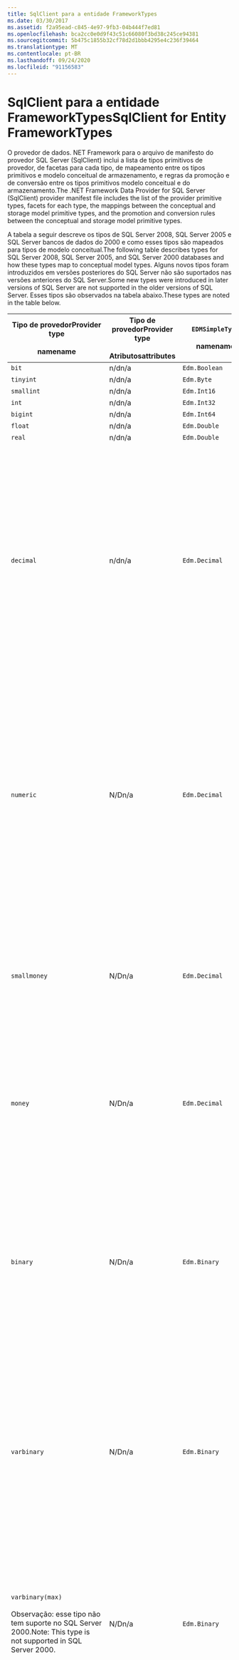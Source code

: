 ```yaml
---
title: SqlClient para a entidade FrameworkTypes
ms.date: 03/30/2017
ms.assetid: f2a95ead-c845-4e97-9fb3-04b444f7ed81
ms.openlocfilehash: bca2cc0e0d9f43c51c66080f3bd38c245ce94381
ms.sourcegitcommit: 5b475c1855b32cf78d2d1bbb4295e4c236f39464
ms.translationtype: MT
ms.contentlocale: pt-BR
ms.lasthandoff: 09/24/2020
ms.locfileid: "91156583"
---
```

# <a name="sqlclient-for-entity-frameworktypes"></a><span data-ttu-id="df95f-102">SqlClient para a entidade FrameworkTypes</span><span class="sxs-lookup"><span data-stu-id="df95f-102">SqlClient for Entity FrameworkTypes</span></span>

<span data-ttu-id="df95f-103">O provedor de dados. NET Framework para o arquivo de manifesto do provedor SQL Server (SqlClient) inclui a lista de tipos primitivos de provedor, de facetas para cada tipo, de mapeamento entre os tipos primitivos e modelo conceitual de armazenamento, e regras da promoção e de conversão entre os tipos primitivos modelo conceitual e do armazenamento.</span><span class="sxs-lookup"><span data-stu-id="df95f-103">The .NET Framework Data Provider for SQL Server (SqlClient) provider manifest file includes the list of the provider primitive types, facets for each type, the mappings between the conceptual and storage model primitive types, and the promotion and conversion rules between the conceptual and storage model primitive types.</span></span>  
  
 <span data-ttu-id="df95f-104">A tabela a seguir descreve os tipos de SQL Server 2008, SQL Server 2005 e SQL Server bancos de dados do 2000 e como esses tipos são mapeados para tipos de modelo conceitual.</span><span class="sxs-lookup"><span data-stu-id="df95f-104">The following table describes types for SQL Server 2008, SQL Server 2005, and SQL Server 2000 databases and how these types map to conceptual model types.</span></span> <span data-ttu-id="df95f-105">Alguns novos tipos foram introduzidos em versões posteriores do SQL Server não são suportados nas versões anteriores do SQL Server.</span><span class="sxs-lookup"><span data-stu-id="df95f-105">Some new types were introduced in later versions of SQL Server are not supported in the older versions of SQL Server.</span></span> <span data-ttu-id="df95f-106">Esses tipos são observados na tabela abaixo.</span><span class="sxs-lookup"><span data-stu-id="df95f-106">These types are noted in the table below.</span></span>  
  
|<span data-ttu-id="df95f-107">Tipo de provedor</span><span class="sxs-lookup"><span data-stu-id="df95f-107">Provider type</span></span><br /><br /> <span data-ttu-id="df95f-108">name</span><span class="sxs-lookup"><span data-stu-id="df95f-108">name</span></span>|<span data-ttu-id="df95f-109">Tipo de provedor</span><span class="sxs-lookup"><span data-stu-id="df95f-109">Provider type</span></span><br /><br /> <span data-ttu-id="df95f-110">Atributos</span><span class="sxs-lookup"><span data-stu-id="df95f-110">attributes</span></span>|`EDMSimpleType`<br /><br /> <span data-ttu-id="df95f-111">name</span><span class="sxs-lookup"><span data-stu-id="df95f-111">name</span></span>|<span data-ttu-id="df95f-112">Facetas</span><span class="sxs-lookup"><span data-stu-id="df95f-112">Facets</span></span>|  
|----------------------------|----------------------------------|------------------------------|------------|  
|`bit`|<span data-ttu-id="df95f-113">n/d</span><span class="sxs-lookup"><span data-stu-id="df95f-113">n/a</span></span>|`Edm.Boolean`|<span data-ttu-id="df95f-114">n/d</span><span class="sxs-lookup"><span data-stu-id="df95f-114">n/a</span></span>|  
|`tinyint`|<span data-ttu-id="df95f-115">n/d</span><span class="sxs-lookup"><span data-stu-id="df95f-115">n/a</span></span>|`Edm.Byte`|<span data-ttu-id="df95f-116">n/d</span><span class="sxs-lookup"><span data-stu-id="df95f-116">n/a</span></span>|  
|`smallint`|<span data-ttu-id="df95f-117">n/d</span><span class="sxs-lookup"><span data-stu-id="df95f-117">n/a</span></span>|`Edm.Int16`|<span data-ttu-id="df95f-118">n/d</span><span class="sxs-lookup"><span data-stu-id="df95f-118">n/a</span></span>|  
|`int`|<span data-ttu-id="df95f-119">n/d</span><span class="sxs-lookup"><span data-stu-id="df95f-119">n/a</span></span>|`Edm.Int32`|<span data-ttu-id="df95f-120">n/d</span><span class="sxs-lookup"><span data-stu-id="df95f-120">n/a</span></span>|  
|`bigint`|<span data-ttu-id="df95f-121">n/d</span><span class="sxs-lookup"><span data-stu-id="df95f-121">n/a</span></span>|`Edm.Int64`|<span data-ttu-id="df95f-122">n/d</span><span class="sxs-lookup"><span data-stu-id="df95f-122">n/a</span></span>|  
|`float`|<span data-ttu-id="df95f-123">n/d</span><span class="sxs-lookup"><span data-stu-id="df95f-123">n/a</span></span>|`Edm.Double`|<span data-ttu-id="df95f-124">n/d</span><span class="sxs-lookup"><span data-stu-id="df95f-124">n/a</span></span>|  
|`real`|<span data-ttu-id="df95f-125">n/d</span><span class="sxs-lookup"><span data-stu-id="df95f-125">n/a</span></span>|`Edm.Double`|<span data-ttu-id="df95f-126">n/d</span><span class="sxs-lookup"><span data-stu-id="df95f-126">n/a</span></span>|  
|`decimal`|<span data-ttu-id="df95f-127">n/d</span><span class="sxs-lookup"><span data-stu-id="df95f-127">n/a</span></span>|`Edm.Decimal`|<span data-ttu-id="df95f-128">Preciso</span><span class="sxs-lookup"><span data-stu-id="df95f-128">Precision:</span></span><br /><br /> <span data-ttu-id="df95f-129">-Mínimo: 1</span><span class="sxs-lookup"><span data-stu-id="df95f-129">- Minimum: 1</span></span><br /><br /> <span data-ttu-id="df95f-130">-Máximo: 38</span><span class="sxs-lookup"><span data-stu-id="df95f-130">- Maximum: 38</span></span><br /><br /> <span data-ttu-id="df95f-131">-Padrão: 18</span><span class="sxs-lookup"><span data-stu-id="df95f-131">- Default: 18</span></span><br /><br /> <span data-ttu-id="df95f-132">-Constante: false</span><span class="sxs-lookup"><span data-stu-id="df95f-132">- Constant: False</span></span><br /><br /> <span data-ttu-id="df95f-133">Escala:</span><span class="sxs-lookup"><span data-stu-id="df95f-133">Scale:</span></span><br /><br /> <span data-ttu-id="df95f-134">-Mínimo: 0</span><span class="sxs-lookup"><span data-stu-id="df95f-134">- Minimum: 0</span></span><br /><br /> <span data-ttu-id="df95f-135">-Máximo: 38</span><span class="sxs-lookup"><span data-stu-id="df95f-135">- Maximum: 38</span></span><br /><br /> <span data-ttu-id="df95f-136">-Padrão: 0</span><span class="sxs-lookup"><span data-stu-id="df95f-136">- Default: 0</span></span><br /><br /> <span data-ttu-id="df95f-137">-Constante: false</span><span class="sxs-lookup"><span data-stu-id="df95f-137">- Constant: False</span></span>|  
|`numeric`|<span data-ttu-id="df95f-138">N/D</span><span class="sxs-lookup"><span data-stu-id="df95f-138">n/a</span></span>|`Edm.Decimal`|<span data-ttu-id="df95f-139">Preciso</span><span class="sxs-lookup"><span data-stu-id="df95f-139">Precision:</span></span><br /><br /> <span data-ttu-id="df95f-140">-Mínimo: 1</span><span class="sxs-lookup"><span data-stu-id="df95f-140">- Minimum: 1</span></span><br /><br /> <span data-ttu-id="df95f-141">-Máximo: 38</span><span class="sxs-lookup"><span data-stu-id="df95f-141">- Maximum: 38</span></span><br /><br /> <span data-ttu-id="df95f-142">-Padrão: 18</span><span class="sxs-lookup"><span data-stu-id="df95f-142">- Default: 18</span></span><br /><br /> <span data-ttu-id="df95f-143">-Constante: false</span><span class="sxs-lookup"><span data-stu-id="df95f-143">- Constant: False</span></span><br /><br /> <span data-ttu-id="df95f-144">Escala:</span><span class="sxs-lookup"><span data-stu-id="df95f-144">Scale:</span></span><br /><br /> <span data-ttu-id="df95f-145">-Mínimo: 0</span><span class="sxs-lookup"><span data-stu-id="df95f-145">- Minimum: 0</span></span><br /><br /> <span data-ttu-id="df95f-146">-Máximo: 38</span><span class="sxs-lookup"><span data-stu-id="df95f-146">- Maximum: 38</span></span><br /><br /> <span data-ttu-id="df95f-147">-Padrão: 0</span><span class="sxs-lookup"><span data-stu-id="df95f-147">- Default: 0</span></span><br /><br /> <span data-ttu-id="df95f-148">-Constante: false</span><span class="sxs-lookup"><span data-stu-id="df95f-148">- Constant: False</span></span>|  
|`smallmoney`|<span data-ttu-id="df95f-149">N/D</span><span class="sxs-lookup"><span data-stu-id="df95f-149">n/a</span></span>|`Edm.Decimal`|<span data-ttu-id="df95f-150">Preciso</span><span class="sxs-lookup"><span data-stu-id="df95f-150">Precision:</span></span><br /><br /> <span data-ttu-id="df95f-151">-Padrão: 10</span><span class="sxs-lookup"><span data-stu-id="df95f-151">- Default: 10</span></span><br /><br /> <span data-ttu-id="df95f-152">-Constante: true</span><span class="sxs-lookup"><span data-stu-id="df95f-152">- Constant: True</span></span><br /><br /> <span data-ttu-id="df95f-153">Escala:</span><span class="sxs-lookup"><span data-stu-id="df95f-153">Scale:</span></span><br /><br /> <span data-ttu-id="df95f-154">-Padrão: 4</span><span class="sxs-lookup"><span data-stu-id="df95f-154">- Default: 4</span></span><br /><br /> <span data-ttu-id="df95f-155">-Constante: true</span><span class="sxs-lookup"><span data-stu-id="df95f-155">- Constant: True</span></span>|  
|`money`|<span data-ttu-id="df95f-156">N/D</span><span class="sxs-lookup"><span data-stu-id="df95f-156">n/a</span></span>|`Edm.Decimal`|<span data-ttu-id="df95f-157">Preciso</span><span class="sxs-lookup"><span data-stu-id="df95f-157">Precision:</span></span><br /><br /> <span data-ttu-id="df95f-158">-Padrão: 19</span><span class="sxs-lookup"><span data-stu-id="df95f-158">- Default: 19</span></span><br /><br /> <span data-ttu-id="df95f-159">-Constante: true</span><span class="sxs-lookup"><span data-stu-id="df95f-159">- Constant: True</span></span><br /><br /> <span data-ttu-id="df95f-160">Escala:</span><span class="sxs-lookup"><span data-stu-id="df95f-160">Scale:</span></span><br /><br /> <span data-ttu-id="df95f-161">-Padrão: 4</span><span class="sxs-lookup"><span data-stu-id="df95f-161">- Default: 4</span></span><br /><br /> <span data-ttu-id="df95f-162">-Constante: true</span><span class="sxs-lookup"><span data-stu-id="df95f-162">- Constant: True</span></span>|  
|`binary`|<span data-ttu-id="df95f-163">N/D</span><span class="sxs-lookup"><span data-stu-id="df95f-163">n/a</span></span>|`Edm.Binary`|<span data-ttu-id="df95f-164">Determinado</span><span class="sxs-lookup"><span data-stu-id="df95f-164">MaxLength:</span></span><br /><br /> <span data-ttu-id="df95f-165">-Mínimo: 1</span><span class="sxs-lookup"><span data-stu-id="df95f-165">- Minimum: 1</span></span><br /><br /> <span data-ttu-id="df95f-166">-Máximo: 8000</span><span class="sxs-lookup"><span data-stu-id="df95f-166">- Maximum: 8000</span></span><br /><br /> <span data-ttu-id="df95f-167">-Padrão: 8000</span><span class="sxs-lookup"><span data-stu-id="df95f-167">- Default: 8000</span></span><br /><br /> <span data-ttu-id="df95f-168">-Constante: false</span><span class="sxs-lookup"><span data-stu-id="df95f-168">- Constant: False</span></span><br /><br /> <span data-ttu-id="df95f-169">Cadeia</span><span class="sxs-lookup"><span data-stu-id="df95f-169">FixedLength:</span></span><br /><br /> <span data-ttu-id="df95f-170">-Padrão: true</span><span class="sxs-lookup"><span data-stu-id="df95f-170">- Default: True</span></span><br /><br /> <span data-ttu-id="df95f-171">-Constante: true</span><span class="sxs-lookup"><span data-stu-id="df95f-171">- Constant: True</span></span>|  
|`varbinary`|<span data-ttu-id="df95f-172">N/D</span><span class="sxs-lookup"><span data-stu-id="df95f-172">n/a</span></span>|`Edm.Binary`|<span data-ttu-id="df95f-173">Determinado</span><span class="sxs-lookup"><span data-stu-id="df95f-173">MaxLength:</span></span><br /><br /> <span data-ttu-id="df95f-174">-Mínimo: 1</span><span class="sxs-lookup"><span data-stu-id="df95f-174">- Minimum: 1</span></span><br /><br /> <span data-ttu-id="df95f-175">-Máximo: 8000</span><span class="sxs-lookup"><span data-stu-id="df95f-175">- Maximum: 8000</span></span><br /><br /> <span data-ttu-id="df95f-176">-Padrão: 8000</span><span class="sxs-lookup"><span data-stu-id="df95f-176">- Default: 8000</span></span><br /><br /> <span data-ttu-id="df95f-177">-Constante: false</span><span class="sxs-lookup"><span data-stu-id="df95f-177">- Constant: False</span></span><br /><br /> <span data-ttu-id="df95f-178">Cadeia</span><span class="sxs-lookup"><span data-stu-id="df95f-178">FixedLength:</span></span><br /><br /> <span data-ttu-id="df95f-179">-Padrão: false</span><span class="sxs-lookup"><span data-stu-id="df95f-179">- Default: False</span></span><br /><br /> <span data-ttu-id="df95f-180">-Constante: true</span><span class="sxs-lookup"><span data-stu-id="df95f-180">- Constant: True</span></span>|  
|`varbinary(max)`<br /><br /> <span data-ttu-id="df95f-181">Observação: esse tipo não tem suporte no SQL Server 2000.</span><span class="sxs-lookup"><span data-stu-id="df95f-181">Note: This type is not supported in SQL Server 2000.</span></span>|<span data-ttu-id="df95f-182">N/D</span><span class="sxs-lookup"><span data-stu-id="df95f-182">n/a</span></span>|`Edm.Binary`|<span data-ttu-id="df95f-183">Determinado</span><span class="sxs-lookup"><span data-stu-id="df95f-183">MaxLength:</span></span><br /><br /> <span data-ttu-id="df95f-184">-Padrão: 214748364780</span><span class="sxs-lookup"><span data-stu-id="df95f-184">- Default: 214748364780</span></span><br /><br /> <span data-ttu-id="df95f-185">-Constante: true</span><span class="sxs-lookup"><span data-stu-id="df95f-185">- Constant: True</span></span><br /><br /> <span data-ttu-id="df95f-186">Cadeia</span><span class="sxs-lookup"><span data-stu-id="df95f-186">FixedLength:</span></span><br /><br /> <span data-ttu-id="df95f-187">-Padrão: false</span><span class="sxs-lookup"><span data-stu-id="df95f-187">- Default: False</span></span><br /><br /> <span data-ttu-id="df95f-188">-Constante: true</span><span class="sxs-lookup"><span data-stu-id="df95f-188">- Constant: True</span></span>|  
|`image`|<span data-ttu-id="df95f-189">N/D</span><span class="sxs-lookup"><span data-stu-id="df95f-189">n/a</span></span>|`Edm.Binary`|<span data-ttu-id="df95f-190">Determinado</span><span class="sxs-lookup"><span data-stu-id="df95f-190">MaxLength:</span></span><br /><br /> <span data-ttu-id="df95f-191">-Padrão: 2147483647</span><span class="sxs-lookup"><span data-stu-id="df95f-191">- Default: 2147483647</span></span><br /><br /> <span data-ttu-id="df95f-192">-Constante: true</span><span class="sxs-lookup"><span data-stu-id="df95f-192">- Constant: True</span></span><br /><br /> <span data-ttu-id="df95f-193">Cadeia</span><span class="sxs-lookup"><span data-stu-id="df95f-193">FixedLength:</span></span><br /><br /> <span data-ttu-id="df95f-194">-Padrão: false</span><span class="sxs-lookup"><span data-stu-id="df95f-194">- Default: False</span></span><br /><br /> <span data-ttu-id="df95f-195">-Constante: true</span><span class="sxs-lookup"><span data-stu-id="df95f-195">- Constant: True</span></span>|  
|`timestamp`|<span data-ttu-id="df95f-196">N/D</span><span class="sxs-lookup"><span data-stu-id="df95f-196">n/a</span></span>|`Edm.Binary`|<span data-ttu-id="df95f-197">Determinado</span><span class="sxs-lookup"><span data-stu-id="df95f-197">MaxLength:</span></span><br /><br /> <span data-ttu-id="df95f-198">-Padrão: 8</span><span class="sxs-lookup"><span data-stu-id="df95f-198">- Default: 8</span></span><br /><br /> <span data-ttu-id="df95f-199">-Constante: true</span><span class="sxs-lookup"><span data-stu-id="df95f-199">- Constant: True</span></span><br /><br /> <span data-ttu-id="df95f-200">Cadeia</span><span class="sxs-lookup"><span data-stu-id="df95f-200">FixedLength:</span></span><br /><br /> <span data-ttu-id="df95f-201">-Padrão: true</span><span class="sxs-lookup"><span data-stu-id="df95f-201">- Default: True</span></span><br /><br /> <span data-ttu-id="df95f-202">-Constante: true</span><span class="sxs-lookup"><span data-stu-id="df95f-202">- Constant: True</span></span>|  
|`rowversion`|<span data-ttu-id="df95f-203">N/D</span><span class="sxs-lookup"><span data-stu-id="df95f-203">n/a</span></span>|`Edm.Binary`|<span data-ttu-id="df95f-204">Determinado</span><span class="sxs-lookup"><span data-stu-id="df95f-204">MaxLength:</span></span><br /><br /> <span data-ttu-id="df95f-205">-Padrão: 8</span><span class="sxs-lookup"><span data-stu-id="df95f-205">- Default: 8</span></span><br /><br /> <span data-ttu-id="df95f-206">-Constante: true</span><span class="sxs-lookup"><span data-stu-id="df95f-206">- Constant: True</span></span><br /><br /> <span data-ttu-id="df95f-207">Cadeia</span><span class="sxs-lookup"><span data-stu-id="df95f-207">FixedLength:</span></span><br /><br /> <span data-ttu-id="df95f-208">-Padrão: true</span><span class="sxs-lookup"><span data-stu-id="df95f-208">- Default: True</span></span><br /><br /> <span data-ttu-id="df95f-209">-Constante: true</span><span class="sxs-lookup"><span data-stu-id="df95f-209">- Constant: True</span></span>|  
|`smalldatetime`|<span data-ttu-id="df95f-210">N/D</span><span class="sxs-lookup"><span data-stu-id="df95f-210">n/a</span></span>|`Edm.DateTime`|<span data-ttu-id="df95f-211">Preciso</span><span class="sxs-lookup"><span data-stu-id="df95f-211">Precision:</span></span><br /><br /> <span data-ttu-id="df95f-212">-Padrão: 0</span><span class="sxs-lookup"><span data-stu-id="df95f-212">- Default: 0</span></span><br /><br /> <span data-ttu-id="df95f-213">-Constante: true</span><span class="sxs-lookup"><span data-stu-id="df95f-213">- Constant: True</span></span>|  
|`datetime`|<span data-ttu-id="df95f-214">N/D</span><span class="sxs-lookup"><span data-stu-id="df95f-214">n/a</span></span>|`Edm.DateTime`|<span data-ttu-id="df95f-215">Preciso</span><span class="sxs-lookup"><span data-stu-id="df95f-215">Precision:</span></span><br /><br /> <span data-ttu-id="df95f-216">-Padrão: 3</span><span class="sxs-lookup"><span data-stu-id="df95f-216">- Default: 3</span></span><br /><br /> <span data-ttu-id="df95f-217">-Constante: true</span><span class="sxs-lookup"><span data-stu-id="df95f-217">- Constant: True</span></span>|  
|`date`<br /><br /> <span data-ttu-id="df95f-218">Observação: esse tipo não tem suporte no SQL Server 2005 e SQL Server 2000.</span><span class="sxs-lookup"><span data-stu-id="df95f-218">Note: This type is not supported in SQL Server 2005 and SQL Server 2000.</span></span>|<span data-ttu-id="df95f-219">N/D</span><span class="sxs-lookup"><span data-stu-id="df95f-219">n/a</span></span>|`Edm.DateTime`|<span data-ttu-id="df95f-220">Preciso</span><span class="sxs-lookup"><span data-stu-id="df95f-220">Precision:</span></span><br /><br /> <span data-ttu-id="df95f-221">-Padrão: 0</span><span class="sxs-lookup"><span data-stu-id="df95f-221">- Default: 0</span></span><br /><br /> <span data-ttu-id="df95f-222">-Constante: false</span><span class="sxs-lookup"><span data-stu-id="df95f-222">- Constant: False</span></span>|  
|`time`<br /><br /> <span data-ttu-id="df95f-223">Observação: esse tipo não tem suporte no SQL Server 2005 e SQL Server 2000.</span><span class="sxs-lookup"><span data-stu-id="df95f-223">Note: This type is not supported in SQL Server 2005 and SQL Server 2000.</span></span>|<span data-ttu-id="df95f-224">N/D</span><span class="sxs-lookup"><span data-stu-id="df95f-224">n/a</span></span>|`Edm.Time`|<span data-ttu-id="df95f-225">Preciso</span><span class="sxs-lookup"><span data-stu-id="df95f-225">Precision:</span></span><br /><br /> <span data-ttu-id="df95f-226">-Padrão: 7</span><span class="sxs-lookup"><span data-stu-id="df95f-226">- Default: 7</span></span><br /><br /> <span data-ttu-id="df95f-227">-Constante: false</span><span class="sxs-lookup"><span data-stu-id="df95f-227">- Constant: False</span></span>|  
|`datetime2`<br /><br /> <span data-ttu-id="df95f-228">Observação: esse tipo não tem suporte no SQL Server 2005 e SQL Server 2000.</span><span class="sxs-lookup"><span data-stu-id="df95f-228">Note: This type is not supported in SQL Server 2005 and SQL Server 2000.</span></span>|<span data-ttu-id="df95f-229">N/D</span><span class="sxs-lookup"><span data-stu-id="df95f-229">n/a</span></span>|`Edm.DateTime`|<span data-ttu-id="df95f-230">Preciso</span><span class="sxs-lookup"><span data-stu-id="df95f-230">Precision:</span></span><br /><br /> <span data-ttu-id="df95f-231">-Padrão: 7</span><span class="sxs-lookup"><span data-stu-id="df95f-231">- Default: 7</span></span><br /><br /> <span data-ttu-id="df95f-232">-Constante: false</span><span class="sxs-lookup"><span data-stu-id="df95f-232">- Constant: False</span></span>|  
|`datetimeoffset`<br /><br /> <span data-ttu-id="df95f-233">Observação: esse tipo não tem suporte no SQL Server 2005 e SQL Server 2000.</span><span class="sxs-lookup"><span data-stu-id="df95f-233">Note: This type is not supported in SQL Server 2005 and SQL Server 2000.</span></span>|<span data-ttu-id="df95f-234">N/D</span><span class="sxs-lookup"><span data-stu-id="df95f-234">n/a</span></span>|`Edm.DateTimeOffset`|<span data-ttu-id="df95f-235">Preciso</span><span class="sxs-lookup"><span data-stu-id="df95f-235">Precision:</span></span><br /><br /> <span data-ttu-id="df95f-236">-Padrão: 7</span><span class="sxs-lookup"><span data-stu-id="df95f-236">- Default: 7</span></span><br /><br /> <span data-ttu-id="df95f-237">-Constante: false</span><span class="sxs-lookup"><span data-stu-id="df95f-237">- Constant: False</span></span>|  
|`nvarchar`<br /><br /> <span data-ttu-id="df95f-238">Observação: esse tipo não tem suporte no SQL Server 2000.</span><span class="sxs-lookup"><span data-stu-id="df95f-238">Note: This type is not supported in SQL Server 2000.</span></span>|<span data-ttu-id="df95f-239">N/D</span><span class="sxs-lookup"><span data-stu-id="df95f-239">n/a</span></span>|`Edm.String`|<span data-ttu-id="df95f-240">Determinado</span><span class="sxs-lookup"><span data-stu-id="df95f-240">MaxLength:</span></span><br /><br /> <span data-ttu-id="df95f-241">-Mínimo: 1</span><span class="sxs-lookup"><span data-stu-id="df95f-241">- Minimum: 1</span></span><br /><br /> <span data-ttu-id="df95f-242">-Máximo: 4000</span><span class="sxs-lookup"><span data-stu-id="df95f-242">- Maximum: 4000</span></span><br /><br /> <span data-ttu-id="df95f-243">-Padrão: 4000</span><span class="sxs-lookup"><span data-stu-id="df95f-243">- Default: 4000</span></span><br /><br /> <span data-ttu-id="df95f-244">-Constante: false</span><span class="sxs-lookup"><span data-stu-id="df95f-244">- Constant: False</span></span><br /><br /> <span data-ttu-id="df95f-245">Unicode:</span><span class="sxs-lookup"><span data-stu-id="df95f-245">Unicode:</span></span><br /><br /> <span data-ttu-id="df95f-246">-Padrão: true</span><span class="sxs-lookup"><span data-stu-id="df95f-246">- Default: True</span></span><br /><br /> <span data-ttu-id="df95f-247">-Constante: true</span><span class="sxs-lookup"><span data-stu-id="df95f-247">- Constant: True</span></span><br /><br /> <span data-ttu-id="df95f-248">Cadeia</span><span class="sxs-lookup"><span data-stu-id="df95f-248">FixedLength:</span></span><br /><br /> <span data-ttu-id="df95f-249">-Padrão: false</span><span class="sxs-lookup"><span data-stu-id="df95f-249">- Default: False</span></span><br /><br /> <span data-ttu-id="df95f-250">-Constante: true</span><span class="sxs-lookup"><span data-stu-id="df95f-250">- Constant: True</span></span>|  
|`varchar`<br /><br /> <span data-ttu-id="df95f-251">Observação: esse tipo não tem suporte no SQL Server 2000.</span><span class="sxs-lookup"><span data-stu-id="df95f-251">Note: This type is not supported in SQL Server 2000.</span></span>|<span data-ttu-id="df95f-252">N/D</span><span class="sxs-lookup"><span data-stu-id="df95f-252">n/a</span></span>|`Edm.String`|<span data-ttu-id="df95f-253">Determinado</span><span class="sxs-lookup"><span data-stu-id="df95f-253">MaxLength:</span></span><br /><br /> <span data-ttu-id="df95f-254">-Mínimo: 1</span><span class="sxs-lookup"><span data-stu-id="df95f-254">- Minimum: 1</span></span><br /><br /> <span data-ttu-id="df95f-255">-Máximo: 8000</span><span class="sxs-lookup"><span data-stu-id="df95f-255">- Maximum: 8000</span></span><br /><br /> <span data-ttu-id="df95f-256">-Padrão: 8000</span><span class="sxs-lookup"><span data-stu-id="df95f-256">- Default: 8000</span></span><br /><br /> <span data-ttu-id="df95f-257">-Constante: false</span><span class="sxs-lookup"><span data-stu-id="df95f-257">- Constant: False</span></span><br /><br /> <span data-ttu-id="df95f-258">Unicode:</span><span class="sxs-lookup"><span data-stu-id="df95f-258">Unicode:</span></span><br /><br /> <span data-ttu-id="df95f-259">-Padrão: false</span><span class="sxs-lookup"><span data-stu-id="df95f-259">- Default: False</span></span><br /><br /> <span data-ttu-id="df95f-260">-Constante: true</span><span class="sxs-lookup"><span data-stu-id="df95f-260">- Constant: True</span></span><br /><br /> <span data-ttu-id="df95f-261">Cadeia</span><span class="sxs-lookup"><span data-stu-id="df95f-261">FixedLength:</span></span><br /><br /> <span data-ttu-id="df95f-262">-Padrão: false</span><span class="sxs-lookup"><span data-stu-id="df95f-262">- Default: False</span></span><br /><br /> <span data-ttu-id="df95f-263">-Constante: true</span><span class="sxs-lookup"><span data-stu-id="df95f-263">- Constant: True</span></span>|  
|`char`|<span data-ttu-id="df95f-264">N/D</span><span class="sxs-lookup"><span data-stu-id="df95f-264">n/a</span></span>|`Edm.String`|<span data-ttu-id="df95f-265">Determinado</span><span class="sxs-lookup"><span data-stu-id="df95f-265">MaxLength:</span></span><br /><br /> <span data-ttu-id="df95f-266">-Mínimo: 1</span><span class="sxs-lookup"><span data-stu-id="df95f-266">- Minimum: 1</span></span><br /><br /> <span data-ttu-id="df95f-267">-Máximo: 8000</span><span class="sxs-lookup"><span data-stu-id="df95f-267">- Maximum: 8000</span></span><br /><br /> <span data-ttu-id="df95f-268">-Padrão: 8000</span><span class="sxs-lookup"><span data-stu-id="df95f-268">- Default: 8000</span></span><br /><br /> <span data-ttu-id="df95f-269">-Constante: false</span><span class="sxs-lookup"><span data-stu-id="df95f-269">- Constant: False</span></span><br /><br /> <span data-ttu-id="df95f-270">Unicode:</span><span class="sxs-lookup"><span data-stu-id="df95f-270">Unicode:</span></span><br /><br /> <span data-ttu-id="df95f-271">-Padrão: false</span><span class="sxs-lookup"><span data-stu-id="df95f-271">- Default: False</span></span><br /><br /> <span data-ttu-id="df95f-272">-Constante: true</span><span class="sxs-lookup"><span data-stu-id="df95f-272">- Constant: True</span></span><br /><br /> <span data-ttu-id="df95f-273">Cadeia</span><span class="sxs-lookup"><span data-stu-id="df95f-273">FixedLength:</span></span><br /><br /> <span data-ttu-id="df95f-274">-Padrão: true</span><span class="sxs-lookup"><span data-stu-id="df95f-274">- Default: True</span></span><br /><br /> <span data-ttu-id="df95f-275">-Constante: true</span><span class="sxs-lookup"><span data-stu-id="df95f-275">- Constant: True</span></span>|  
|`nchar`|<span data-ttu-id="df95f-276">N/D</span><span class="sxs-lookup"><span data-stu-id="df95f-276">n/a</span></span>|`Edm.String`|<span data-ttu-id="df95f-277">Determinado</span><span class="sxs-lookup"><span data-stu-id="df95f-277">MaxLength:</span></span><br /><br /> <span data-ttu-id="df95f-278">-Mínimo: 1</span><span class="sxs-lookup"><span data-stu-id="df95f-278">- Minimum: 1</span></span><br /><br /> <span data-ttu-id="df95f-279">-Máximo: 4000</span><span class="sxs-lookup"><span data-stu-id="df95f-279">- Maximum: 4000</span></span><br /><br /> <span data-ttu-id="df95f-280">-Padrão: 4000</span><span class="sxs-lookup"><span data-stu-id="df95f-280">- Default: 4000</span></span><br /><br /> <span data-ttu-id="df95f-281">-Constante: false</span><span class="sxs-lookup"><span data-stu-id="df95f-281">- Constant: False</span></span><br /><br /> <span data-ttu-id="df95f-282">Unicode:</span><span class="sxs-lookup"><span data-stu-id="df95f-282">Unicode:</span></span><br /><br /> <span data-ttu-id="df95f-283">-Padrão: true</span><span class="sxs-lookup"><span data-stu-id="df95f-283">- Default: True</span></span><br /><br /> <span data-ttu-id="df95f-284">-Constante: true</span><span class="sxs-lookup"><span data-stu-id="df95f-284">- Constant: True</span></span><br /><br /> <span data-ttu-id="df95f-285">Cadeia</span><span class="sxs-lookup"><span data-stu-id="df95f-285">FixedLength:</span></span><br /><br /> <span data-ttu-id="df95f-286">-Padrão: true</span><span class="sxs-lookup"><span data-stu-id="df95f-286">- Default: True</span></span><br /><br /> <span data-ttu-id="df95f-287">-Constante: true</span><span class="sxs-lookup"><span data-stu-id="df95f-287">- Constant: True</span></span>|  
|<span data-ttu-id="df95f-288">`varchar`(`max`)</span><span class="sxs-lookup"><span data-stu-id="df95f-288">`varchar`(`max`)</span></span>|<span data-ttu-id="df95f-289">N/D</span><span class="sxs-lookup"><span data-stu-id="df95f-289">n/a</span></span>|`Edm.String`|<span data-ttu-id="df95f-290">Determinado</span><span class="sxs-lookup"><span data-stu-id="df95f-290">MaxLength:</span></span><br /><br /> <span data-ttu-id="df95f-291">-Padrão: 2147483647</span><span class="sxs-lookup"><span data-stu-id="df95f-291">- Default: 2147483647</span></span><br /><br /> <span data-ttu-id="df95f-292">-Constante: true</span><span class="sxs-lookup"><span data-stu-id="df95f-292">- Constant: True</span></span><br /><br /> <span data-ttu-id="df95f-293">Unicode:</span><span class="sxs-lookup"><span data-stu-id="df95f-293">Unicode:</span></span><br /><br /> <span data-ttu-id="df95f-294">-Padrão: false</span><span class="sxs-lookup"><span data-stu-id="df95f-294">- Default: False</span></span><br /><br /> <span data-ttu-id="df95f-295">-Constante: true</span><span class="sxs-lookup"><span data-stu-id="df95f-295">- Constant: True</span></span><br /><br /> <span data-ttu-id="df95f-296">Cadeia</span><span class="sxs-lookup"><span data-stu-id="df95f-296">FixedLength:</span></span><br /><br /> <span data-ttu-id="df95f-297">-Padrão: false</span><span class="sxs-lookup"><span data-stu-id="df95f-297">- Default: False</span></span><br /><br /> <span data-ttu-id="df95f-298">-Constante: true</span><span class="sxs-lookup"><span data-stu-id="df95f-298">- Constant: True</span></span>|  
|<span data-ttu-id="df95f-299">`nvarchar`(`max`)</span><span class="sxs-lookup"><span data-stu-id="df95f-299">`nvarchar`(`max`)</span></span>|<span data-ttu-id="df95f-300">N/D</span><span class="sxs-lookup"><span data-stu-id="df95f-300">n/a</span></span>|`Edm.String`|<span data-ttu-id="df95f-301">Determinado</span><span class="sxs-lookup"><span data-stu-id="df95f-301">MaxLength:</span></span><br /><br /> <span data-ttu-id="df95f-302">-Padrão: 1073741823</span><span class="sxs-lookup"><span data-stu-id="df95f-302">- Default: 1073741823</span></span><br /><br /> <span data-ttu-id="df95f-303">-Constante: true</span><span class="sxs-lookup"><span data-stu-id="df95f-303">- Constant: True</span></span><br /><br /> <span data-ttu-id="df95f-304">Unicode:</span><span class="sxs-lookup"><span data-stu-id="df95f-304">Unicode:</span></span><br /><br /> <span data-ttu-id="df95f-305">-Padrão: true</span><span class="sxs-lookup"><span data-stu-id="df95f-305">- Default: True</span></span><br /><br /> <span data-ttu-id="df95f-306">-Constante: true</span><span class="sxs-lookup"><span data-stu-id="df95f-306">- Constant: True</span></span><br /><br /> <span data-ttu-id="df95f-307">Cadeia</span><span class="sxs-lookup"><span data-stu-id="df95f-307">FixedLength:</span></span><br /><br /> <span data-ttu-id="df95f-308">-Padrão: false</span><span class="sxs-lookup"><span data-stu-id="df95f-308">- Default: False</span></span><br /><br /> <span data-ttu-id="df95f-309">-Constante: true</span><span class="sxs-lookup"><span data-stu-id="df95f-309">- Constant: True</span></span>|  
|`ntext`|<span data-ttu-id="df95f-310">Igual comparável: falso</span><span class="sxs-lookup"><span data-stu-id="df95f-310">Equal comparable: False</span></span><br /><br /> <span data-ttu-id="df95f-311">Ordem comparável: falso</span><span class="sxs-lookup"><span data-stu-id="df95f-311">Order comparable: False</span></span>|`Edm.String`|<span data-ttu-id="df95f-312">Determinado</span><span class="sxs-lookup"><span data-stu-id="df95f-312">MaxLength:</span></span><br /><br /> <span data-ttu-id="df95f-313">-Padrão: 1073741823</span><span class="sxs-lookup"><span data-stu-id="df95f-313">- Default: 1073741823</span></span><br /><br /> <span data-ttu-id="df95f-314">-Constante: true</span><span class="sxs-lookup"><span data-stu-id="df95f-314">- Constant: True</span></span><br /><br /> <span data-ttu-id="df95f-315">Unicode:</span><span class="sxs-lookup"><span data-stu-id="df95f-315">Unicode:</span></span><br /><br /> <span data-ttu-id="df95f-316">-Padrão: false</span><span class="sxs-lookup"><span data-stu-id="df95f-316">- Default: False</span></span><br /><br /> <span data-ttu-id="df95f-317">-Constante: true</span><span class="sxs-lookup"><span data-stu-id="df95f-317">- Constant: True</span></span><br /><br /> <span data-ttu-id="df95f-318">Cadeia</span><span class="sxs-lookup"><span data-stu-id="df95f-318">FixedLength:</span></span><br /><br /> <span data-ttu-id="df95f-319">-Padrão: false</span><span class="sxs-lookup"><span data-stu-id="df95f-319">- Default: False</span></span><br /><br /> <span data-ttu-id="df95f-320">-Constante: true</span><span class="sxs-lookup"><span data-stu-id="df95f-320">- Constant: True</span></span>|  
|`text`|<span data-ttu-id="df95f-321">Igual comparável: falso</span><span class="sxs-lookup"><span data-stu-id="df95f-321">Equal comparable: False</span></span><br /><br /> <span data-ttu-id="df95f-322">Ordem comparável: falso</span><span class="sxs-lookup"><span data-stu-id="df95f-322">Order comparable: False</span></span>|`Edm.String`|<span data-ttu-id="df95f-323">Determinado</span><span class="sxs-lookup"><span data-stu-id="df95f-323">MaxLength:</span></span><br /><br /> <span data-ttu-id="df95f-324">-Padrão: 2147483647</span><span class="sxs-lookup"><span data-stu-id="df95f-324">- Default: 2147483647</span></span><br /><br /> <span data-ttu-id="df95f-325">-Constante: true</span><span class="sxs-lookup"><span data-stu-id="df95f-325">- Constant: True</span></span><br /><br /> <span data-ttu-id="df95f-326">Unicode:</span><span class="sxs-lookup"><span data-stu-id="df95f-326">Unicode:</span></span><br /><br /> <span data-ttu-id="df95f-327">-Padrão: false</span><span class="sxs-lookup"><span data-stu-id="df95f-327">- Default: False</span></span><br /><br /> <span data-ttu-id="df95f-328">-Constante: true</span><span class="sxs-lookup"><span data-stu-id="df95f-328">- Constant: True</span></span><br /><br /> <span data-ttu-id="df95f-329">Cadeia</span><span class="sxs-lookup"><span data-stu-id="df95f-329">FixedLength:</span></span><br /><br /> <span data-ttu-id="df95f-330">-Padrão: false</span><span class="sxs-lookup"><span data-stu-id="df95f-330">- Default: False</span></span><br /><br /> <span data-ttu-id="df95f-331">-Constante: true</span><span class="sxs-lookup"><span data-stu-id="df95f-331">- Constant: True</span></span>|  
|`Unique`<br /><br /> `identifier`|<span data-ttu-id="df95f-332">Igual comparável: verdadeiro</span><span class="sxs-lookup"><span data-stu-id="df95f-332">Equal comparable: True</span></span><br /><br /> <span data-ttu-id="df95f-333">Ordem comparável: true</span><span class="sxs-lookup"><span data-stu-id="df95f-333">Order comparable: True</span></span>|`Edm.Guid`|<span data-ttu-id="df95f-334">N/D</span><span class="sxs-lookup"><span data-stu-id="df95f-334">n/a</span></span>|  
|`xml`|<span data-ttu-id="df95f-335">Igual comparável: falso</span><span class="sxs-lookup"><span data-stu-id="df95f-335">Equal comparable: False</span></span><br /><br /> <span data-ttu-id="df95f-336">Ordem comparável: falso</span><span class="sxs-lookup"><span data-stu-id="df95f-336">Order comparable: False</span></span>|`Edm.String`|<span data-ttu-id="df95f-337">Determinado</span><span class="sxs-lookup"><span data-stu-id="df95f-337">MaxLength:</span></span><br /><br /> <span data-ttu-id="df95f-338">-Padrão: 1073741823</span><span class="sxs-lookup"><span data-stu-id="df95f-338">- Default: 1073741823</span></span><br /><br /> <span data-ttu-id="df95f-339">-Constante: true</span><span class="sxs-lookup"><span data-stu-id="df95f-339">- Constant: True</span></span><br /><br /> <span data-ttu-id="df95f-340">Unicode:</span><span class="sxs-lookup"><span data-stu-id="df95f-340">Unicode:</span></span><br /><br /> <span data-ttu-id="df95f-341">-Padrão: true</span><span class="sxs-lookup"><span data-stu-id="df95f-341">- Default: True</span></span><br /><br /> <span data-ttu-id="df95f-342">-Constante: true</span><span class="sxs-lookup"><span data-stu-id="df95f-342">- Constant: True</span></span><br /><br /> <span data-ttu-id="df95f-343">Cadeia</span><span class="sxs-lookup"><span data-stu-id="df95f-343">FixedLength:</span></span><br /><br /> <span data-ttu-id="df95f-344">-Padrão: false</span><span class="sxs-lookup"><span data-stu-id="df95f-344">- Default: False</span></span><br /><br /> <span data-ttu-id="df95f-345">-Constante: true</span><span class="sxs-lookup"><span data-stu-id="df95f-345">- Constant: True</span></span>|  
  
## <a name="see-also"></a><span data-ttu-id="df95f-346">Confira também</span><span class="sxs-lookup"><span data-stu-id="df95f-346">See also</span></span>

- [<span data-ttu-id="df95f-347">Especificações de CSDL, SSDL e MSL</span><span class="sxs-lookup"><span data-stu-id="df95f-347">CSDL, SSDL, and MSL Specifications</span></span>](/ef/ef6/modeling/designer/advanced/edmx/csdl-spec)
